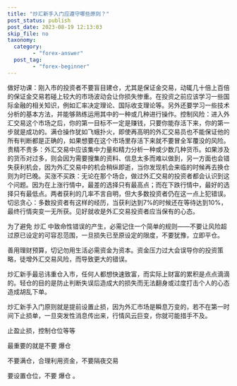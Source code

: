 ```yaml
---
title: "炒汇新手入门应遵守哪些原则？"
post_status: publish
post_date: 2023-08-19 12:13:03
skip_file: no
taxonomy:
  category:
        - "forex-answer"
  post_tag:
        - "forex-beginner"
---
```


做好功课：刚入市的投资者不要盲目建仓，尤其是保证金交易，动辄几十倍上百倍的保证金交易若碰上较大的市场波动会让你损失惨重。在投资之前应该学习一些国际金融的相关知识，例如汇率决定理论、国际收支理论等。另外还要学习一些技术分析的基本方法，并能够熟练运用其中的一种或几种进行操作。控制风险：进入外汇交易这个市场之后，你的第一目标不一定是赚钱，只要你能存活下来，你的第一步就是成功的。满仓操作犹如飞蛾扑火，即使再高明的外汇交易员也不能保证他的所有判断都是正确的，如果想要在这个市场里存活下来就不要冒全军覆没的风险。贵精不贵多：外汇交易中应该集中力量和精力分析一种或少数几种货币。如果涉及的货币对过多，则会因为需要搜集的资料、信息太多而难以做到，另一方面也会错失获利机会，因为外汇交易中的机会稍纵即逝，当你发现机会来临的时候再去换仓则为时已晚。买涨不买跌：无论在那个场合，做过外汇交易的投资者都会认识到这个问题。因为在上涨行情中，最差的选择只有最高点；而在下跌行情中，最好的选择只有最低点。两者获利的几率不言自明，但大多数投资者仍在这一点上犯错误。切忌贪心：多数投资者有这样的经历，当获利达到7%的时候还在等待达到10%，最终行情突变一无所获。见好就收是外汇交易投资者应当保有的心态。

为了避免 炒汇 中致命性错误的产生，必需记住一个简单的规则——不要让风险超过原已设定的可容忍范围，一旦损失已至原设定的限度，不要犹豫，立即平仓。

善用理财预算，切记勿用生活必需资金为资本。资金压力过大会误导你的投资策略，徒增外汇交易风险，而导致更大的错误。

炒汇新手最忌讳重仓入市，任何人都想快速致富，而实际上财富的累积是点点滴滴的。轻仓的目的是防止判断失误后造成大的损失而无法翻身或过度打击个人的心态造成胡乱下单。

炒汇新手入门原则就是提前设置止损，因为外汇市场是瞬息万变的，若不在第一时间下止损单，一旦突发性消息传出来，行情风云巨变，你就可能措手不及。

止盈止损，控制仓位等等

最重要的就是不要 爆仓

不要满仓，合理利用资金，不要隔夜交易

要设置仓位，不要 爆仓 。
